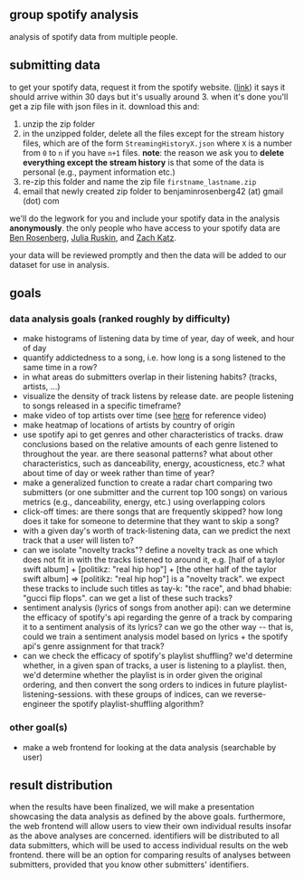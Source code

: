 ## group spotify analysis
analysis of spotify data from multiple people. 

## submitting data
to get your spotify data, request it from the spotify website. ([link](https://www.spotify.com/us/account/privacy/)) it says it should arrive within 30 days but it's usually around 3. when it's done you'll get a zip file with json files in it. download this and:

1. unzip the zip folder
2. in the unzipped folder, delete all the files except for the stream history files, which are of the form `StreamingHistoryX.json` where `X` is a number from `0` to `n` if you have `n+1` files. **note**: the reason we ask you to **delete everything except the stream history** is that some of the data is personal (e.g., payment information etc.)
3. re-zip this folder and name the zip file `firstname_lastname.zip`
4. email that newly created zip folder to  benjaminrosenberg42 (at) gmail (dot) com

we'll do the legwork for you and include your spotify data in the analysis **anonymously**. the only people who have access to your spotify data are [Ben Rosenberg](https://www.linkedin.com/in/ben-rosenberg-0b5359205/), [Julia Ruskin](https://www.linkedin.com/in/julia-ruskin-24826519b/), and [Zach Katz](https://www.linkedin.com/in/zachary-katz-8a826216a/).

your data will be reviewed promptly and then the data will be added to our dataset for use in analysis.

## goals 

### data analysis goals (ranked roughly by difficulty)

- make histograms of listening data by time of year, day of week, and hour of day
- quantify addictedness to a song, i.e. how long is a song listened to the same time in a row?
- in what areas do submitters overlap in their listening habits? (tracks, artists, ...)
- visualize the density of track listens by release date. are people listening to songs released in a specific timeframe?
- make video of top artists over time (see [here](https://www.youtube.com/watch?v=4f6-MDhygWc) for reference video)
- make heatmap of locations of artists by country of origin
- use spotify api to get genres and other characteristics of tracks. draw conclusions based on the relative amounts of each genre listened to throughout the year. are there seasonal patterns? what about other characteristics, such as danceability, energy, acousticness, etc.? what about time of day or week rather than time of year?
- make a generalized function to create a radar chart comparing two submitters (or one submitter and the current top 100 songs) on various metrics (e.g., danceability, energy, etc.) using overlapping colors
- click-off times: are there songs that are frequently skipped? how long does it take for someone to determine that they want to skip a song?
- with a given day's worth of track-listening data, can we predict the next track that a user will listen to?
- can we isolate "novelty tracks"? define a novelty track as one which does not fit in with the tracks listened to around it, e.g. [half of a taylor swift album] + [politikz: "real hip hop"] + [the other half of the taylor swift album] => [politikz: "real hip hop"] is a "novelty track". we expect these tracks to include such titles as tay-k: "the race", and bhad bhabie: "gucci flip flops". can we get a list of these such tracks?
- sentiment analysis (lyrics of songs from another api): can we determine the efficacy of spotify's api regarding the genre of a track by comparing it to a sentiment analysis of its lyrics? can we go the other way -- that is, could we train a sentiment analysis model based on lyrics + the spotify api's genre assignment for that track?
- can we check the efficacy of spotify's playlist shuffling? we'd determine whether, in a given span of tracks, a user is listening to a playlist. then, we'd determine whether the playlist is in order given the original ordering, and then convert the song orders to indices in future playlist-listening-sessions. with these groups of indices, can we reverse-engineer the spotify playlist-shuffling algorithm?

### other goal(s)

- make a web frontend for looking at the data analysis (searchable by user)

## result distribution

when the results have been finalized, we will make a presentation showcasing the data analysis as defined by the above goals. furthermore, the web frontend will allow users to view their own individual results insofar as the above analyses are concerned. identifiers will be distributed to all data submitters, which will be used to access individual results on the web frontend. there will be an option for comparing results of analyses between submitters, provided that you know other submitters' identifiers. 
